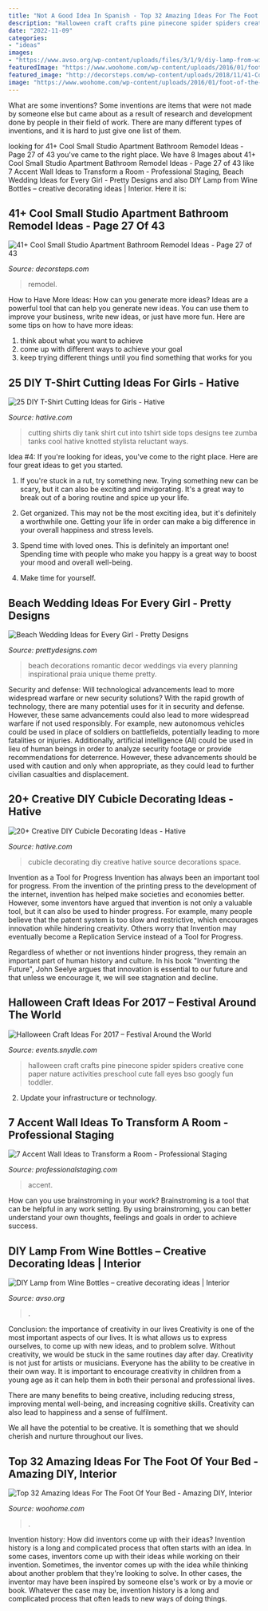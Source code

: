 ```yaml
---
title: "Not A Good Idea In Spanish - Top 32 Amazing Ideas For The Foot Of Your Bed"
description: "Halloween craft crafts pine pinecone spider spiders creative cone paper nature activities preschool cute fall eyes bso googly fun toddler"
date: "2022-11-09"
categories:
- "ideas"
images:
- "https://www.avso.org/wp-content/uploads/files/3/1/9/diy-lamp-from-wine-bottles-creative-decorating-ideas-11-319.jpg"
featuredImage: "https://www.woohome.com/wp-content/uploads/2016/01/foot-of-the-bed-21.jpg"
featured_image: "http://decorsteps.com/wp-content/uploads/2018/11/41-Cool-Small-Studio-Apartment-Bathroom-Remodel-Ideas-32.jpg"
image: "https://www.woohome.com/wp-content/uploads/2016/01/foot-of-the-bed-21.jpg"
---
```



What are some inventions?
Some inventions are items that were not made by someone else but came about as a result of research and development done by people in their field of work. There are many different types of inventions, and it is hard to just give one list of them.

	

		
looking for 41+ Cool Small Studio Apartment Bathroom Remodel Ideas - Page 27 of 43 you've came to the right place. We have 8 Images about 41+ Cool Small Studio Apartment Bathroom Remodel Ideas - Page 27 of 43 like 7 Accent Wall Ideas to Transform a Room - Professional Staging, Beach Wedding Ideas for Every Girl - Pretty Designs and also DIY Lamp from Wine Bottles – creative decorating ideas | Interior. Here it is:
		
    
## 41+ Cool Small Studio Apartment Bathroom Remodel Ideas - Page 27 Of 43

<img loading=lazy src="http://decorsteps.com/wp-content/uploads/2018/11/41-Cool-Small-Studio-Apartment-Bathroom-Remodel-Ideas-32.jpg" onerror="this.onerror=null;this.src='https://tse3.mm.bing.net/th?id=OIP.zagDn0cfSxx0BM1T1_Vv-wHaKz&amp;pid=15.1';" alt="41+ Cool Small Studio Apartment Bathroom Remodel Ideas - Page 27 of 43">

_Source: decorsteps.com_

>remodel. 

	

How to Have More Ideas: How can you generate more ideas?
Ideas are a powerful tool that can help you generate new ideas. You can use them to improve your business, write new ideas, or just have more fun. Here are some tips on how to have more ideas: 
1. think about what you want to achieve 
2. come up with different ways to achieve your goal 
3. keep trying different things until you find something that works for you 

    
## 25 DIY T-Shirt Cutting Ideas For Girls - Hative

<img loading=lazy src="https://hative.com/wp-content/uploads/2014/11/diy-tshirt-cutting-ideas/22-cutting-shirts-into-tank-tops.jpg" onerror="this.onerror=null;this.src='https://tse3.mm.bing.net/th?id=OIP.ligGZPDzb2KKBMl05sedxgHaLJ&amp;pid=15.1';" alt="25 DIY T-Shirt Cutting Ideas for Girls - Hative">

_Source: hative.com_

>cutting shirts diy tank shirt cut into tshirt side tops designs tee zumba tanks cool hative knotted stylista reluctant ways. 

	

Idea #4:
If you're looking for ideas, you've come to the right place. Here are four great ideas to get you started.
1. If you're stuck in a rut, try something new. Trying something new can be scary, but it can also be exciting and invigorating. It's a great way to break out of a boring routine and spice up your life.

2. Get organized. This may not be the most exciting idea, but it's definitely a worthwhile one. Getting your life in order can make a big difference in your overall happiness and stress levels.

3. Spend time with loved ones. This is definitely an important one! Spending time with people who make you happy is a great way to boost your mood and overall well-being.

4. Make time for yourself.

    
## Beach Wedding Ideas For Every Girl - Pretty Designs

<img loading=lazy src="http://www.prettydesigns.com/wp-content/uploads/2014/05/Romantic-Decorations.jpg" onerror="this.onerror=null;this.src='https://tse4.mm.bing.net/th?id=OIP.3xfHqZ_kMZSKpOj_NoU1rwHaLG&amp;pid=15.1';" alt="Beach Wedding Ideas for Every Girl - Pretty Designs">

_Source: prettydesigns.com_

>beach decorations romantic decor weddings via every planning inspirational praia unique theme pretty. 

	

Security and defense: Will technological advancements lead to more widespread warfare or new security solutions?
With the rapid growth of technology, there are many potential uses for it in security and defense. However, these same advancements could also lead to more widespread warfare if not used responsibly. For example, new autonomous vehicles could be used in place of soldiers on battlefields, potentially leading to more fatalities or injuries. Additionally, artificial intelligence (AI) could be used in lieu of human beings in order to analyze security footage or provide recommendations for deterrence. However, these advancements should be used with caution and only when appropriate, as they could lead to further civilian casualties and displacement.

    
## 20+ Creative DIY Cubicle Decorating Ideas - Hative

<img loading=lazy src="https://hative.com/wp-content/uploads/2014/06/cubicle-decorating-ideas/4-cubicle-decorating-ideas.jpg" onerror="this.onerror=null;this.src='https://tse3.mm.bing.net/th?id=OIP.VHOx8lixeW7JpfU3SP7vlgHaJ4&amp;pid=15.1';" alt="20+ Creative DIY Cubicle Decorating Ideas - Hative">

_Source: hative.com_

>cubicle decorating diy creative hative source decorations space. 

	

Invention as a Tool for Progress
Invention has always been an important tool for progress. From the invention of the printing press to the development of the internet, invention has helped make societies and economies better. 
However, some inventors have argued that invention is not only a valuable tool, but it can also be used to hinder progress. For example, many people believe that the patent system is too slow and restrictive, which encourages innovation while hindering creativity. Others worry that Invention may eventually become a Replication Service instead of a Tool for Progress.

Regardless of whether or not inventions hinder progress, they remain an important part of human history and culture. In his book "Inventing the Future", John Seelye argues that innovation is essential to our future and that unless we encourage it, we will see stagnation and decline.

    
## Halloween Craft Ideas For 2017 – Festival Around The World

<img loading=lazy src="https://events.snydle.com/files/2017/06/Halloween-Craft-Ideas-For-2017-10.jpg" onerror="this.onerror=null;this.src='https://tse1.mm.bing.net/th?id=OIP.wMXt5xUzTQN9Jrd-ObuuMgHaLH&amp;pid=15.1';" alt="Halloween Craft Ideas For 2017 – Festival Around the World">

_Source: events.snydle.com_

>halloween craft crafts pine pinecone spider spiders creative cone paper nature activities preschool cute fall eyes bso googly fun toddler. 

	

2. Update your infrastructure or technology.

    
## 7 Accent Wall Ideas To Transform A Room - Professional Staging

<img loading=lazy src="http://professionalstaging.com/wp-content/uploads/2018/06/br_01.jpg" onerror="this.onerror=null;this.src='https://tse3.mm.bing.net/th?id=OIP.f4nPHMZJ7GOke07s8dgxyAHaE8&amp;pid=15.1';" alt="7 Accent Wall Ideas to Transform a Room - Professional Staging">

_Source: professionalstaging.com_

>accent. 

	

How can you use brainstroming in your work?
Brainstroming is a tool that can be helpful in any work setting. By using brainstroming, you can better understand your own thoughts, feelings and goals in order to achieve success.

    
## DIY Lamp From Wine Bottles – Creative Decorating Ideas | Interior

<img loading=lazy src="https://www.avso.org/wp-content/uploads/files/3/1/9/diy-lamp-from-wine-bottles-creative-decorating-ideas-11-319.jpg" onerror="this.onerror=null;this.src='https://tse4.mm.bing.net/th?id=OIP.RvBDqgZkOqHlbL6HQTK_HAHaLJ&amp;pid=15.1';" alt="DIY Lamp from Wine Bottles – creative decorating ideas | Interior">

_Source: avso.org_

>. 

	

Conclusion: the importance of creativity in our lives
Creativity is one of the most important aspects of our lives. It is what allows us to express ourselves, to come up with new ideas, and to problem solve. Without creativity, we would be stuck in the same routines day after day.
Creativity is not just for artists or musicians. Everyone has the ability to be creative in their own way. It is important to encourage creativity in children from a young age as it can help them in both their personal and professional lives.

There are many benefits to being creative, including reducing stress, improving mental well-being, and increasing cognitive skills. Creativity can also lead to happiness and a sense of fulfilment.

We all have the potential to be creative. It is something that we should cherish and nurture throughout our lives.

    
## Top 32 Amazing Ideas For The Foot Of Your Bed - Amazing DIY, Interior

<img loading=lazy src="https://www.woohome.com/wp-content/uploads/2016/01/foot-of-the-bed-21.jpg" onerror="this.onerror=null;this.src='https://tse1.mm.bing.net/th?id=OIP.WdG3WzhjuZzG9Tv89AyU5AHaLK&amp;pid=15.1';" alt="Top 32 Amazing Ideas For The Foot Of Your Bed - Amazing DIY, Interior">

_Source: woohome.com_

>. 

	

Invention history: How did inventors come up with their ideas?
Invention history is a long and complicated process that often starts with an idea. In some cases, inventors come up with their ideas while working on their invention. Sometimes, the inventor comes up with the idea while thinking about another problem that they're looking to solve. In other cases, the inventor may have been inspired by someone else's work or by a movie or book. Whatever the case may be, invention history is a long and complicated process that often leads to new ways of doing things.


